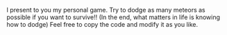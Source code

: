 I present to you my personal game.
Try to dodge as many meteors as possible if you want to survive!!
(In the end, what matters in life is knowing how to dodge)
Feel free to copy the code and modify it as you like.
